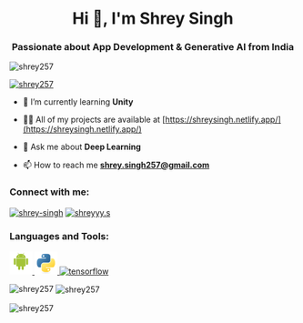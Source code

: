 <h1 align="center">Hi 👋, I'm Shrey Singh</h1>
<h3 align="center">Passionate about App Development & Generative AI from India</h3>

<p align="left"> <img src="https://komarev.com/ghpvc/?username=shrey257&label=Profile%20views&color=0e75b6&style=flat" alt="shrey257" /> </p>

<p align="left"> <a href="https://github.com/ryo-ma/github-profile-trophy"><img src="https://github-profile-trophy.vercel.app/?username=shrey257" alt="shrey257" /></a> </p>

- 🌱 I’m currently learning **Unity**

- 👨‍💻 All of my projects are available at [https://shreysingh.netlify.app/](https://shreysingh.netlify.app/)

- 💬 Ask me about **Deep Learning**

- 📫 How to reach me **shrey.singh257@gmail.com**

<h3 align="left">Connect with me:</h3>
<p align="left">
<a href="https://linkedin.com/in/www.linkedin.com/in/shrey-singh-6975942a4" target="blank"><img align="center" src="https://raw.githubusercontent.com/rahuldkjain/github-profile-readme-generator/master/src/images/icons/Social/linked-in-alt.svg" alt="shrey-singh" height="30" width="40" /></a>
<a href="https://instagram.com/https://www.instagram.com/shreyyy.s/" target="blank"><img align="center" src="https://raw.githubusercontent.com/rahuldkjain/github-profile-readme-generator/master/src/images/icons/Social/instagram.svg" alt="shreyyy.s" height="30" width="40" /></a>
</p>

<h3 align="left">Languages and Tools:</h3>
<p align="left"> 
  <a href="https://developer.android.com" target="_blank" rel="noreferrer"> 
    <img src="https://raw.githubusercontent.com/devicons/devicon/master/icons/android/android-original-wordmark.svg" alt="android" width="40" height="40"/> 
  </a> 
  <a href="https://www.python.org" target="_blank" rel="noreferrer"> 
    <img src="https://raw.githubusercontent.com/devicons/devicon/master/icons/python/python-original.svg" alt="python" width="40" height="40"/> 
  </a> 
  <a href="https://www.tensorflow.org" target="_blank" rel="noreferrer"> 
    <img src="https://www.vectorlogo.zone/logos/tensorflow/tensorflow-icon.svg" alt="tensorflow" width="40" height="40"/> 
  </a> 
</p>

<p><img align="left" src="https://github-readme-stats.vercel.app/api/top-langs?username=shrey257&show_icons=true&locale=en&layout=compact" alt="shrey257" /></p>

<p>&nbsp;<img align="center" src="https://github-readme-stats.vercel.app/api?username=shrey257&show_icons=true&locale=en" alt="shrey257" /></p>

<p><img align="center" src="https://github-readme-streak-stats.herokuapp.com/?user=shrey257&" alt="shrey257" /></p>
